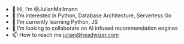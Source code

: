 - 👋 Hi, I’m @JulianMallmann
- 👀 I’m interested in Python, Database Architecture, Serverless Go
- 🌱 I’m currently learning Python, JS
- 💞️ I’m looking to collaborate on AI infused recommendation engines
- 📫 How to reach me julian@headwizer.com

<!---
JulianMallmann/JulianMallmann is a ✨ special ✨ repository because its `README.md` (this file) appears on your GitHub profile.
You can click the Preview link to take a look at your changes.
--->
